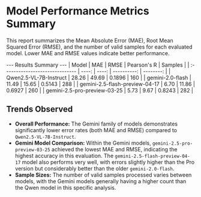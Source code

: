 # Model Performance Metrics Summary

This report summarizes the Mean Absolute Error (MAE), Root Mean Squared Error (RMSE), and the number of valid samples for each evaluated model. Lower MAE and RMSE values indicate better performance.

--- Results Summary ---
| Model                           |   MAE |  RMSE | Pearson's R |   Samples |
| :------------------------------ | ----: | ----: | ----------: | --------: |
| Qwen2.5-VL-7B-Instruct          | 28.26 | 49.69 |      0.1896 |       160 |
| gemini-2.0-flash                | 11.49 | 15.65 |      0.5143 |       288 |
| gemini-2.5-flash-preview-04-17  |  6.70 | 11.86 |      0.6927 |       260 |
| gemini-2.5-pro-preview-03-25    |  5.73 |  9.67 |      0.8243 |       282 |

## Trends Observed

*   **Overall Performance:** The Gemini family of models demonstrates significantly lower error rates (both MAE and RMSE) compared to `Qwen2.5-VL-7B-Instruct`.
*   **Gemini Model Comparison:** Within the Gemini models, `gemini-2.5-pro-preview-03-25` achieved the lowest MAE and RMSE, indicating the highest accuracy in this evaluation. The `gemini-2.5-flash-preview-04-17` model also performs very well, with errors slightly higher than the Pro version but considerably better than the older `gemini-2.0-flash`.
*   **Sample Sizes:** The number of valid samples processed varies between models, with the Gemini models generally having a higher count than the Qwen model in this specific analysis.